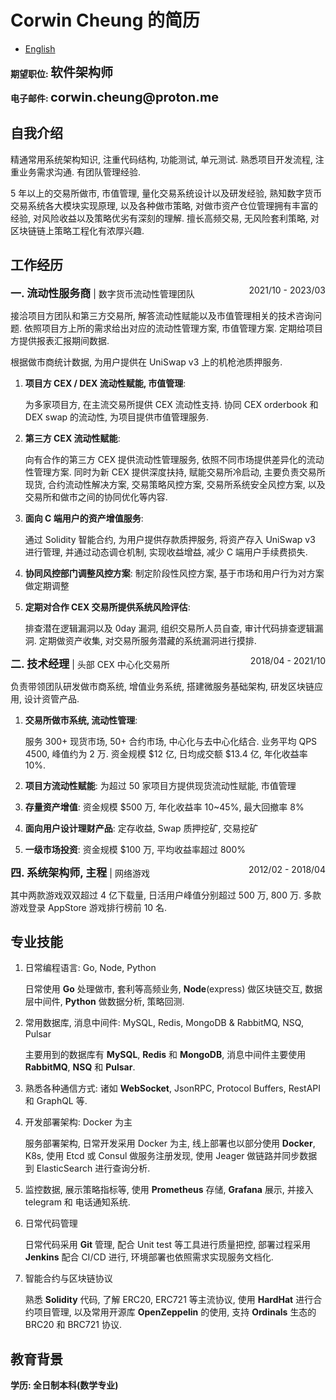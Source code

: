 # Corwin Cheung 的简历

- [English](./README.md)

<p style="text-align:left"><b>期望职位: <span style="font-size:20px">软件架构师</span></b></p>
<p style="text-align:left"><b>电子邮件: <span style="font-size:20px">corwin.cheung@proton.me</span></b></p>

## **自我介绍**

精通常用系统架构知识, 注重代码结构, 功能测试, 单元测试. 熟悉项目开发流程, 注重业务需求沟通. 有团队管理经验.

5 年以上的交易所做市, 市值管理, 量化交易系统设计以及研发经验, 熟知数字货币交易系统各大模块实现原理, 以及各种做市策略, 对做市资产仓位管理拥有丰富的经验, 对风险收益以及策略优劣有深刻的理解. 擅长高频交易, 无风险套利策略, 对区块链链上策略工程化有浓厚兴趣.

## **工作经历**

<span style="float: right;">2021/10 - 2023/03</span> <span style="font-size:17px;"><b>一. 流动性服务商</b></span> | 数字货币流动性管理团队

接洽项目方团队和第三方交易所, 解答流动性赋能以及市值管理相关的技术咨询问题. 依照项目方上所的需求给出对应的流动性管理方案, 市值管理方案. 定期给项目方提供报表汇报期间数据.

根据做市商统计数据, 为用户提供在 UniSwap v3 上的机枪池质押服务.

1. **项目方 CEX / DEX 流动性赋能, 市值管理**:

   为多家项目方, 在主流交易所提供 CEX 流动性支持. 协同 CEX orderbook 和 DEX swap 的流动性, 为项目提供市值管理服务.

2. **第三方 CEX 流动性赋能**:

   向有合作的第三方 CEX 提供流动性管理服务, 依照不同市场提供差异化的流动性管理方案. 同时为新 CEX 提供深度扶持, 赋能交易所冷启动, 主要负责交易所现货, 合约流动性解决方案, 交易策略风控方案, 交易所系统安全风控方案, 以及交易所和做市之间的协同优化等内容.

3. **面向 C 端用户的资产增值服务**:

   通过 Solidity 智能合约, 为用户提供存款质押服务, 将资产存入 UniSwap v3 进行管理, 并通过动态调仓机制, 实现收益增益, 减少 C 端用户手续费损失.

4. **协同风控部门调整风控方案**: 制定阶段性风控方案, 基于市场和用户行为对方案做定期调整

5. **定期对合作 CEX 交易所提供系统风险评估**:

   排查潜在逻辑漏洞以及 0day 漏洞, 组织交易所人员自查, 审计代码排查逻辑漏洞. 定期做资产收集, 对交易所服务潜藏的系统漏洞进行摸排.

<span style="float: right;">2018/04 - 2021/10</span> <span style="font-size:17px;"><b>二. 技术经理</b></span> | 头部 CEX 中心化交易所

负责带领团队研发做市商系统, 增值业务系统, 搭建微服务基础架构, 研发区块链应用, 设计资管产品.

1. **交易所做市系统, 流动性管理**:

   服务 300+ 现货市场, 50+ 合约市场, 中心化与去中心化结合. 业务平均 QPS 4500, 峰值约为 2 万. 资金规模 $12 亿, 日均成交额 $13.4 亿, 年化收益率 10%.

2. **项目方流动性赋能**: 为超过 50 家项目方提供现货流动性赋能, 市值管理
3. **存量资产增值**: 资金规模 $500 万, 年化收益率 10~45%, 最大回撤率 8%
4. **面向用户设计理财产品**: 定存收益, Swap 质押挖矿, 交易挖矿
5. **一级市场投资**: 资金规模 $100 万, 平均收益率超过 800%

<span style="float: right;">2012/02 - 2018/04</span> <span style="font-size:17px;"><b>四. 系统架构师, 主程</b></span> | 网络游戏

其中两款游戏双双超过 4 亿下载量, 日活用户峰值分别超过 500 万, 800 万. 多款游戏登录 AppStore 游戏排行榜前 10 名.

## **专业技能**

1. 日常编程语言: Go, Node, Python

   日常使用 **Go** 处理做市, 套利等高频业务, **Node**(express) 做区块链交互, 数据层中间件, **Python** 做数据分析, 策略回测.

2. 常用数据库, 消息中间件: MySQL, Redis, MongoDB & RabbitMQ, NSQ, Pulsar

   主要用到的数据库有 **MySQL**, **Redis** 和 **MongoDB**, 消息中间件主要使用 **RabbitMQ**, **NSQ** 和 **Pulsar**.

3. 熟悉各种通信方式: 诸如 **WebSocket**, JsonRPC, Protocol Buffers, RestAPI 和 GraphQL 等.

4. 开发部署架构: Docker 为主

   服务部署架构, 日常开发采用 Docker 为主, 线上部署也以部分使用 **Docker**, K8s, 使用 Etcd 或 Consul 做服务注册发现, 使用 Jeager 做链路并同步数据到 ElasticSearch 进行查询分析.

5. 监控数据, 展示策略指标等, 使用 **Prometheus** 存储, **Grafana** 展示, 并接入 telegram 和 电话通知系统.

6. 日常代码管理

   日常代码采用 **Git** 管理, 配合 Unit test 等工具进行质量把控, 部署过程采用 **Jenkins** 配合 CI/CD 进行, 环境部署也依照需求实现服务文档化.

7. 智能合约与区块链协议

   熟悉 **Solidity** 代码, 了解 ERC20, ERC721 等主流协议, 使用 **HardHat** 进行合约项目管理, 以及常用开源库 **OpenZeppelin** 的使用, 支持 **Ordinals** 生态的 BRC20 和 BRC721 协议.

## **教育背景**

<p style="text-align:left"><b>学历: 全日制本科(数学专业)</b></p>
